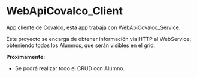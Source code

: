 # WebApiCovalco_Client

App cliente de Covalco, esta app trabaja con WebApiCovalco_Service.

Este proyecto se encarga de obtener información via HTTP al WebService, obteniendo todos los Alumnos, que serán visibles en el grid.

**Proximamente:**
- Se podrá realizar todo el CRUD con Alumno.
